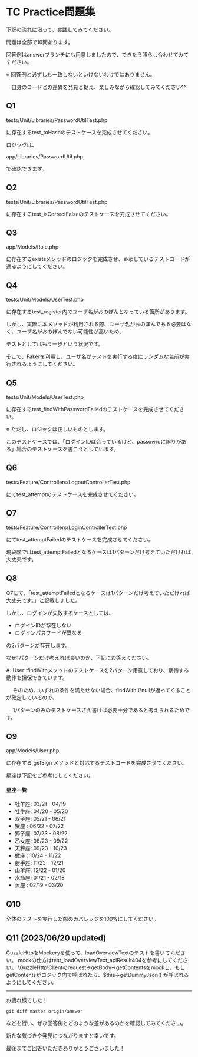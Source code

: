 # TC Practice問題集

下記の流れに沿って、実践してみてください。

問題は全部で10問あります。

回答例はanswerブランチにも用意しましたので、できたら照らし合わせてみてください。

※ 回答例と必ずしも一致しないといけないわけではありません。

　自身のコードとの差異を発見と捉え、楽しみながら確認してみてください^^

## Q1

tests/Unit/Libraries/PasswordUtilTest.php

に存在するtest_toHashのテストケースを完成させてください。

ロジックは、

app/Libraries/PasswordUtil.php

で確認できます。

## Q2

tests/Unit/Libraries/PasswordUtilTest.php

に存在するtest_isCorrectFalseのテストケースを完成させてください。

## Q3

app/Models/Role.php

に存在するexistsメソッドのロジックを完成させ、skipしているテストコードが通るようにしてください。

## Q4

tests/Unit/Models/UserTest.php

に存在するtest_register内でユーザ名がおのぽんとなっている箇所があります。

しかし、実際に本メソッドが利用される際、ユーザ名がおのぽんである必要はなく、ユーザ名がおのぽんでない可能性が高いため、

テストとしてはもう一歩という状況です。

そこで、Fakerを利用し、ユーザ名がテストを実行する度にランダムな名前が実行されるようにしてください。

## Q5

tests/Unit/Models/UserTest.php

に存在するtest_findWithPasswordFailedのテストケースを完成させてください。

※ ただし、ロジックは正しいものとします。


このテストケースでは、「ログインIDは合っているけど、passowrdに誤りがある」場合のテストケースを書こうとしています。

## Q6

tests/Feature/Controllers/LogoutControllerTest.php

にてtest_attemptのテストケースを完成させてください。

## Q7

tests/Feature/Controllers/LoginControllerTest.php

にてtest_attemptFailedのテストケースを完成させてください。

現段階ではtest_attemptFailedとなるケースは1パターンだけ考えていただければ大丈夫です。

## Q8

Q7にて、「test_attemptFailedとなるケースは1パターンだけ考えていただければ大丈夫です。」と記載しました。

しかし、ログインが失敗するケースとしては、

- ログインIDが存在しない
- ログインパスワードが異なる

の2パターンが存在します。

なぜ1パターンだけ考えれば良いのか、下記にお答えください。

A. User::findWithメソッドのテストケースを2パターン用意しており、期待する動作を担保できています。

　 そのため、いずれの条件を満たせない場合、findWithでnullが返ってくることが確定しているので、

　 1パターンのみのテストケースさえ書けば必要十分であると考えられるためです。

## Q9

app/Models/User.php

に存在する getSign メソッドと対応するテストコードを完成させてください。

星座は下記をご参考にしてください。

#### 星座一覧

- 牡羊座: 03/21 - 04/19
- 牡牛座: 04/20 - 05/20
- 双子座: 05/21 - 06/21
- 蟹座  : 06/22 - 07/22
- 獅子座: 07/23 - 08/22
- 乙女座: 08/23 - 09/22
- 天秤座: 09/23 - 10/23
- 蠍座  : 10/24 - 11/22
- 射手座: 11/23 - 12/21
- 山羊座: 12/22 - 01/20
- 水瓶座: 01/21 - 02/18
- 魚座  : 02/19 - 03/20

## Q10

全体のテストを実行した際のカバレッジを100%にしてください。

## Q11 (2023/06/20 updated)

GuzzleHttpをMockeryを使って、loadOverviewTextのテストを書いてください。
mockの仕方はtest_loadOverviewText_apiResult404を参考にしてください。
\GuzzleHttp\Clientのrequest->getBody->getContentsをmockし、もしgetContentsがロジック内で呼ばれたら、$this->getDummyJson()
が呼ばれるようにしてください。

---

お疲れ様でした！

```
git diff master origin/answer
```

などを行い、ぜひ回答例とどのような差があるのかを確認してみてください。

新たな気づきや発見につながりますと幸いです。

最後までご回答いただきありがとうございました！

